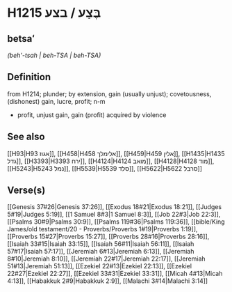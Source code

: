 # H1215 בֶּצַע / בצע

## betsaʻ

_(beh'-tsah | beh-TSA | beh-TSA)_

## Definition

from H1214; plunder; by extension, gain (usually unjust); covetousness, (dishonest) gain, lucre, profit; n-m

- profit, unjust gain, gain (profit) acquired by violence

## See also

[[H93|H93 אגוז]], [[H458|H458 אלימלך]], [[H459|H459 אלין]], [[H1435|H1435 גדל]], [[H3393|H3393 ירח]], [[H4124|H4124 מואב]], [[H4128|H4128 מוד]], [[H5243|H5243 נמל]], [[H5539|H5539 סלד]], [[H5622|H5622 סרבל]]

## Verse(s)

[[Genesis 37#26|Genesis 37:26]], [[Exodus 18#21|Exodus 18:21]], [[Judges 5#19|Judges 5:19]], [[1 Samuel 8#3|1 Samuel 8:3]], [[Job 22#3|Job 22:3]], [[Psalms 30#9|Psalms 30:9]], [[Psalms 119#36|Psalms 119:36]], [[bible/King James/old testament/20 - Proverbs/Proverbs 1#19|Proverbs 1:19]], [[Proverbs 15#27|Proverbs 15:27]], [[Proverbs 28#16|Proverbs 28:16]], [[Isaiah 33#15|Isaiah 33:15]], [[Isaiah 56#11|Isaiah 56:11]], [[Isaiah 57#17|Isaiah 57:17]], [[Jeremiah 6#13|Jeremiah 6:13]], [[Jeremiah 8#10|Jeremiah 8:10]], [[Jeremiah 22#17|Jeremiah 22:17]], [[Jeremiah 51#13|Jeremiah 51:13]], [[Ezekiel 22#13|Ezekiel 22:13]], [[Ezekiel 22#27|Ezekiel 22:27]], [[Ezekiel 33#31|Ezekiel 33:31]], [[Micah 4#13|Micah 4:13]], [[Habakkuk 2#9|Habakkuk 2:9]], [[Malachi 3#14|Malachi 3:14]]